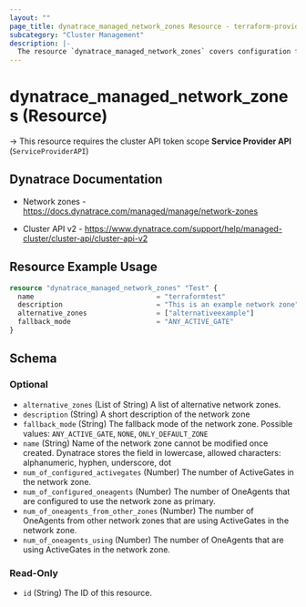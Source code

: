 ```yaml
---
layout: ""
page_title: dynatrace_managed_network_zones Resource - terraform-provider-dynatrace"
subcategory: "Cluster Management"
description: |-
  The resource `dynatrace_managed_network_zones` covers configuration for Managed cluster network zones
---
```


# dynatrace_managed_network_zones (Resource)

-> This resource requires the cluster API token scope **Service Provider API** (`ServiceProviderAPI`)

## Dynatrace Documentation

- Network zones - https://docs.dynatrace.com/managed/manage/network-zones

- Cluster API v2 - https://www.dynatrace.com/support/help/managed-cluster/cluster-api/cluster-api-v2

## Resource Example Usage

```terraform
resource "dynatrace_managed_network_zones" "Test" {
  name                              = "terraformtest"
  description                       = "This is an example network zone"
  alternative_zones                 = ["alternativeexample"]
  fallback_mode                     = "ANY_ACTIVE_GATE"
}
```

<!-- schema generated by tfplugindocs -->
## Schema

### Optional

- `alternative_zones` (List of String) A list of alternative network zones.
- `description` (String) A short description of the network zone
- `fallback_mode` (String) The fallback mode of the network zone. Possible values: `ANY_ACTIVE_GATE`, `NONE`, `ONLY_DEFAULT_ZONE`
- `name` (String) Name of the network zone cannot be modified once created. Dynatrace stores the field in lowercase, allowed characters: alphanumeric, hyphen, underscore, dot
- `num_of_configured_activegates` (Number) The number of ActiveGates in the network zone.
- `num_of_configured_oneagents` (Number) The number of OneAgents that are configured to use the network zone as primary.
- `num_of_oneagents_from_other_zones` (Number) The number of OneAgents from other network zones that are using ActiveGates in the network zone.
- `num_of_oneagents_using` (Number) The number of OneAgents that are using ActiveGates in the network zone.

### Read-Only

- `id` (String) The ID of this resource.
 